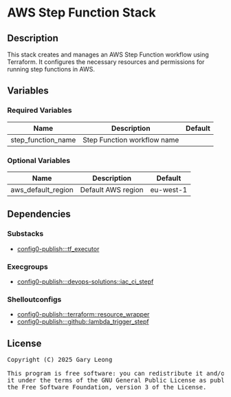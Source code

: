 # AWS Step Function Stack

## Description
This stack creates and manages an AWS Step Function workflow using Terraform. It configures the necessary resources and permissions for running step functions in AWS.

## Variables

### Required Variables
| Name | Description | Default |
|------|-------------|---------|
| step_function_name | Step Function workflow name | &nbsp; |

### Optional Variables
| Name | Description | Default |
|------|-------------|---------|
| aws_default_region | Default AWS region | eu-west-1 |

## Dependencies

### Substacks
- [config0-publish:::tf_executor](http://config0.http.redirects.s3-website-us-east-1.amazonaws.com/assets/stacks/config0-publish/tf_executor/default)

### Execgroups
- [config0-publish:::devops-solutions::iac_ci_stepf](http://config0.http.redirects.s3-website-us-east-1.amazonaws.com/assets/exec/groups/config0-publish/devops-solutions/iac_ci_stepf/default)

### Shelloutconfigs
- [config0-publish:::terraform::resource_wrapper](http://config0.http.redirects.s3-website-us-east-1.amazonaws.com/assets/shelloutconfigs/config0-publish/terraform/resource_wrapper/default)
- [config0-publish:::github::lambda_trigger_stepf](http://config0.http.redirects.s3-website-us-east-1.amazonaws.com/assets/exec/groups/config0-publish/github/lambda_trigger_stepf/default)

## License
<pre>
Copyright (C) 2025 Gary Leong <gary@config0.com>

This program is free software: you can redistribute it and/or modify
it under the terms of the GNU General Public License as published by
the Free Software Foundation, version 3 of the License.
</pre>